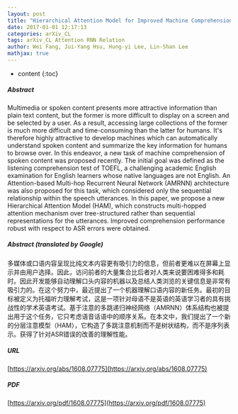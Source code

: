 ```yaml
---
layout: post
title: "Hierarchical Attention Model for Improved Machine Comprehension of Spoken Content"
date: 2017-01-01 12:17:13
categories: arXiv_CL
tags: arXiv_CL Attention RNN Relation
author: Wei Fang, Jui-Yang Hsu, Hung-yi Lee, Lin-Shan Lee
mathjax: true
---
```


* content
{:toc}

##### Abstract
Multimedia or spoken content presents more attractive information than plain text content, but the former is more difficult to display on a screen and be selected by a user. As a result, accessing large collections of the former is much more difficult and time-consuming than the latter for humans. It's therefore highly attractive to develop machines which can automatically understand spoken content and summarize the key information for humans to browse over. In this endeavor, a new task of machine comprehension of spoken content was proposed recently. The initial goal was defined as the listening comprehension test of TOEFL, a challenging academic English examination for English learners whose native languages are not English. An Attention-based Multi-hop Recurrent Neural Network (AMRNN) architecture was also proposed for this task, which considered only the sequential relationship within the speech utterances. In this paper, we propose a new Hierarchical Attention Model (HAM), which constructs multi-hopped attention mechanism over tree-structured rather than sequential representations for the utterances. Improved comprehension performance robust with respect to ASR errors were obtained.

##### Abstract (translated by Google)
多媒体或口语内容呈现比纯文本内容更有吸引力的信息，但前者更难以在屏幕上显示并由用户选择。因此，访问前者的大量集合比后者对人类来说要困难得多和耗时。因此开发能够自动理解口头内容的机器以及总结人类浏览的关键信息是非常有吸引力的。在这个努力中，最近提出了一个机器理解口语内容的新任务。最初的目标被定义为托福听力理解考试，这是一项针对母语不是英语的英语学习者的具有挑战性的学术英语考试。基于注意的多跳递归神经网络（AMRNN）体系结构也被提出用于这个任务，它只考虑语音话语中的顺序关系。在本文中，我们提出了一个新的分层注意模型（HAM），它构造了多跳注意机制而不是树状结构，而不是序列表示。获得了针对ASR错误的改善的理解性能。

##### URL
[https://arxiv.org/abs/1608.07775](https://arxiv.org/abs/1608.07775)

##### PDF
[https://arxiv.org/pdf/1608.07775](https://arxiv.org/pdf/1608.07775)

